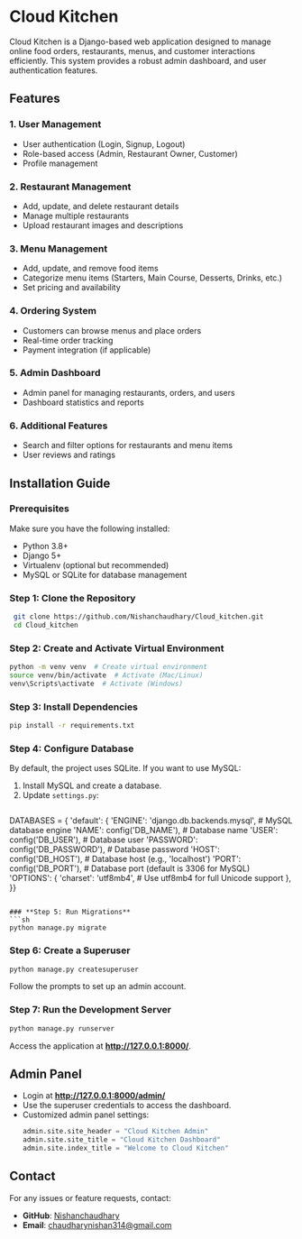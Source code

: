 # Cloud Kitchen

Cloud Kitchen is a Django-based web application designed to manage online food orders, restaurants, menus, and customer interactions efficiently. This system provides a robust admin dashboard, and user authentication features.

## Features

### **1. User Management**
- User authentication (Login, Signup, Logout)
- Role-based access (Admin, Restaurant Owner, Customer)
- Profile management

### **2. Restaurant Management**
- Add, update, and delete restaurant details
- Manage multiple restaurants
- Upload restaurant images and descriptions

### **3. Menu Management**
- Add, update, and remove food items
- Categorize menu items (Starters, Main Course, Desserts, Drinks, etc.)
- Set pricing and availability

### **4. Ordering System**
- Customers can browse menus and place orders
- Real-time order tracking
- Payment integration (if applicable)

### **5. Admin Dashboard**
- Admin panel for managing restaurants, orders, and users
- Dashboard statistics and reports

### **6. Additional Features**
- Search and filter options for restaurants and menu items
- User reviews and ratings

## Installation Guide

### **Prerequisites**
Make sure you have the following installed:
- Python 3.8+
- Django 5+
- Virtualenv (optional but recommended)
- MySQL or SQLite for database management

### **Step 1: Clone the Repository**
```sh
 git clone https://github.com/Nishanchaudhary/Cloud_kitchen.git
 cd Cloud_kitchen
```

### **Step 2: Create and Activate Virtual Environment**
```sh
python -m venv venv  # Create virtual environment
source venv/bin/activate  # Activate (Mac/Linux)
venv\Scripts\activate  # Activate (Windows)
```

### **Step 3: Install Dependencies**
```sh
pip install -r requirements.txt
```

### **Step 4: Configure Database**
By default, the project uses SQLite. If you want to use MySQL:
1. Install MySQL and create a database.
2. Update `settings.py`:
   ```python
  DATABASES = {
    'default': {
        'ENGINE': 'django.db.backends.mysql',  # MySQL database engine
        'NAME': config('DB_NAME'),            # Database name
        'USER': config('DB_USER'),            # Database user
        'PASSWORD': config('DB_PASSWORD'),    # Database password
        'HOST': config('DB_HOST'),            # Database host (e.g., 'localhost')
        'PORT': config('DB_PORT'),            # Database port (default is 3306 for MySQL)
        'OPTIONS': {
            'charset': 'utf8mb4',             # Use utf8mb4 for full Unicode support 
        },
    }}
   ```

### **Step 5: Run Migrations**
```sh
python manage.py migrate
```

### **Step 6: Create a Superuser**
```sh
python manage.py createsuperuser
```
Follow the prompts to set up an admin account.

### **Step 7: Run the Development Server**
```sh
python manage.py runserver
```
Access the application at **http://127.0.0.1:8000/**.

## Admin Panel
- Login at **http://127.0.0.1:8000/admin/**
- Use the superuser credentials to access the dashboard.
- Customized admin panel settings:
  ```python
  admin.site.site_header = "Cloud Kitchen Admin"
  admin.site.site_title = "Cloud Kitchen Dashboard"
  admin.site.index_title = "Welcome to Cloud Kitchen"
  ```

## Contact
For any issues or feature requests, contact:
- **GitHub**: [Nishanchaudhary](https://github.com/Nishanchaudhary)
- **Email**: chaudharynishan314@gmail.com

